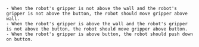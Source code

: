 
    - When the robot's gripper is not above the wall and the robot's gripper is not above the button, the robot should move gripper above wall.
    - When the robot's gripper is above the wall and the robot's gripper is not above the button, the robot should move gripper above button.
    - When the robot's gripper is above button, the robot should push down on button.